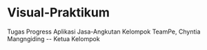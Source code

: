 # Visual-Praktikum
Tugas Progress Aplikasi Jasa-Angkutan Kelompok TeamPe, Chyntia Mangngiding -- Ketua Kelompok
